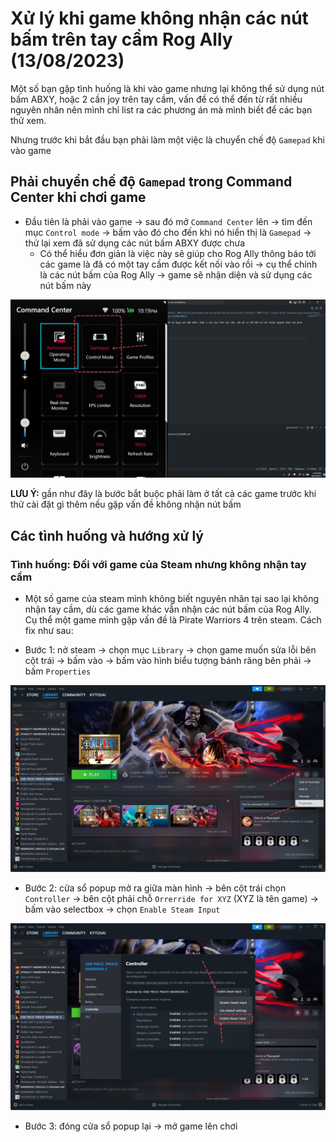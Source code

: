 # Xử lý khi game không nhận các nút bấm trên tay cầm Rog Ally (13/08/2023)

Một số bạn gặp tình huống là khi vào game nhưng lại không thể sử dụng nút bấm ABXY, hoặc 2 cần joy trên tay cầm, vấn đề có thể đến từ rất nhiều nguyên nhân nên mình chỉ list ra các phương án mà mình biết để các bạn thử xem.

Nhưng trước khi bắt đầu bạn phải làm một việc là chuyển chế độ `Gamepad` khi vào game 

## Phải chuyển chế độ `Gamepad` trong Command Center khi chơi game

- Đầu tiên là phải vào game -> sau đó mở `Command Center` lên -> tìm đến mục `Control mode` -> bấm vào đó cho đến khi nó hiển thị là `Gamepad` -> thử lại xem đã sử dụng các nút bấm ABXY được chưa
  - Có thể hiểu đơn giản là việc này sẽ giúp cho Rog Ally thông báo tới các game là đã có một tay cầm được kết nối vào rồi -> cụ thể chính là các nút bấm của Rog Ally -> game sẽ nhận diện và sử dụng các nút bấm này

![](./cc-01.jpg)

**LƯU Ý:** gần như đây là bước bắt buộc phải làm ở tất cả các game trước khi thử cài đặt gì thêm nếu gặp vấn đề không nhận nút bấm

## Các tình huống và hướng xử lý

### Tình huống: Đối với game của Steam nhưng không nhận tay cầm

- Một số game của steam mình không biết nguyên nhân tại sao lại không nhận tay cầm, dù các game khác vẫn nhận các nút bấm của Rog Ally. Cụ thể một game mình gặp vấn đề là Pirate Warriors 4 trên steam. Cách fix như sau:

- Bước 1: nở steam -> chọn mục `Library` -> chọn game muốn sửa lỗi bên cột trái -> bấm vào -> bấm vào hình biểu tượng bánh răng bên phải -> bấm `Properties`

![](./steam-01-01.jpg)

- Bước 2: cửa sổ popup mở ra giữa màn hình -> bên cột trái chọn `Controller` -> bên cột phải chỗ `Orrerride for XYZ` (XYZ là tên game) -> bấm vào selectbox -> chọn `Enable Steam Input` 

![](./steam-01-02.jpg)

- Bước 3: đóng cửa sổ popup lại -> mở game lên chơi